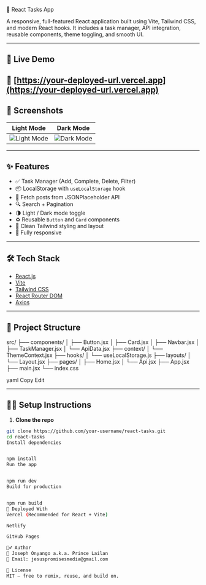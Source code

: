 🧠 React Tasks App

A responsive, full-featured React application built using Vite, Tailwind CSS, and modern React hooks. It includes a task manager, API integration, reusable components, theme toggling, and smooth UI.

---

## 🚀 Live Demo

🔗 [[https://your-deployed-url.vercel.app](https://your-deployed-url.vercel.app)
](https://react-tasks-app-f258.vercel.app/)
---

## 📸 Screenshots

| Light Mode                          | Dark Mode                           |
|------------------------------------|-------------------------------------|
| ![Light Mode](./screenshots/light.png) | ![Dark Mode](./screenshots/dark.png) |

---

## ✨ Features

- ✅ Task Manager (Add, Complete, Delete, Filter)
- 📦 LocalStorage with `useLocalStorage` hook
- 🔄 Fetch posts from JSONPlaceholder API
- 🔍 Search + Pagination
- 🌗 Light / Dark mode toggle
- ♻️ Reusable `Button` and `Card` components
- 🧱 Clean Tailwind styling and layout
- 📱 Fully responsive

---

## 🛠️ Tech Stack

- [React.js](https://reactjs.org/)
- [Vite](https://vitejs.dev/)
- [Tailwind CSS](https://tailwindcss.com/)
- [React Router DOM](https://reactrouter.com/)
- [Axios](https://axios-http.com/)

---

## 📂 Project Structure

src/
├── components/
│ ├── Button.jsx
│ ├── Card.jsx
│ ├── Navbar.jsx
│ ├── TaskManager.jsx
│ └── ApiData.jsx
├── context/
│ └── ThemeContext.jsx
├── hooks/
│ └── useLocalStorage.js
├── layouts/
│ └── Layout.jsx
├── pages/
│ ├── Home.jsx
│ └── Api.jsx
├── App.jsx
├── main.jsx
└── index.css

yaml
Copy
Edit

---

## 🧑‍💻 Setup Instructions

1. **Clone the repo**
```bash
git clone https://github.com/your-username/react-tasks.git
cd react-tasks
Install dependencies


npm install
Run the app


npm run dev
Build for production


npm run build
🧪 Deployed With
Vercel (Recommended for React + Vite)

Netlify

GitHub Pages

🧞‍♂️ Author
👑 Joseph Onyango a.k.a. Prince Lailan
📧 Email: jesuspromisesmedia@gmail.com

📜 License
MIT — free to remix, reuse, and build on.
